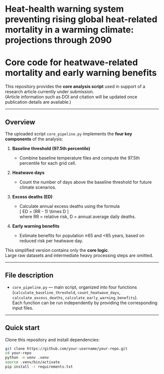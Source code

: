 # Heat-health warning system preventing rising global heat-related mortality in a warming climate: projections through 2090

# Core code for heatwave-related mortality and early warning benefits

This repository provides the **core analysis script** used in support of a research article currently under submission.  
(Article information such as DOI and citation will be updated once publication details are available.)

---

## Overview

The uploaded script `core_pipeline.py` implements the **four key components** of the analysis:

1. **Baseline threshold (97.5th percentile)**  
   - Combine baseline temperature files and compute the 97.5th percentile for each grid cell.  

2. **Heatwave days**  
   - Count the number of days above the baseline threshold for future climate scenarios.  

3. **Excess deaths (ED)**  
   - Calculate annual excess deaths using the formula  
     \[
     ED = (RR - 1) \times D
     \]  
     where RR = relative risk, D = annual average daily deaths.  

4. **Early warning benefits**  
   - Estimate benefits for population ≥65 and <65 years, based on reduced risk per heatwave day.  

This simplified version contains only the **core logic**.  
Large raw datasets and intermediate heavy processing steps are omitted.  

---

## File description

- `core_pipeline.py` — main script, organized into four functions (`calculate_baseline_threshold`, `count_heatwave_days`, `calculate_excess_deaths`, `calculate_early_warning_benefits`).  
  Each function can be run independently by providing the corresponding input files.  

---

## Quick start

Clone this repository and install dependencies:

```bash
git clone https://github.com/your-username/your-repo.git
cd your-repo
python -m venv .venv
source .venv/bin/activate
pip install -r requirements.txt

